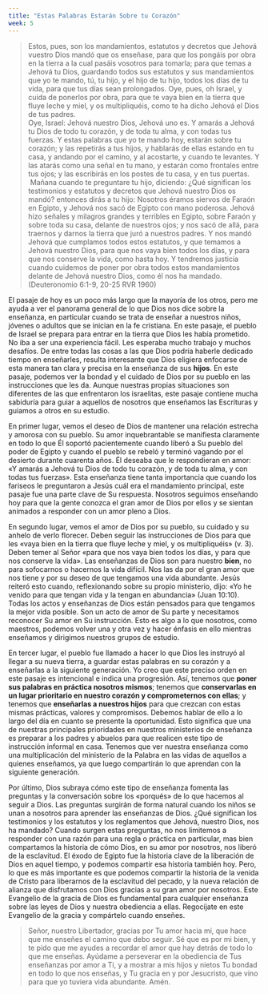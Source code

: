```yaml
---
title: "Estas Palabras Estarán Sobre tu Corazón"
week: 5
---
```


> Estos, pues, son los mandamientos, estatutos y decretos que Jehová
> vuestro Dios mandó que os enseñase, para que los pongáis por obra en
> la tierra a la cual pasáis vosotros para tomarla; para que temas a
> Jehová tu Dios, guardando todos sus estatutos y sus mandamientos que
> yo te mando, tú, tu hijo, y el hijo de tu hijo, todos los días de tu
> vida, para que tus días sean prolongados. Oye, pues, oh Israel, y
> cuida de ponerlos por obra, para que te vaya bien en la tierra que
> fluye leche y miel, y os multipliquéis, como te ha dicho Jehová el
> Dios de tus padres. \
> Oye, Israel: Jehová nuestro Dios, Jehová uno es. Y amarás a Jehová tu
> Dios de todo tu corazón, y de toda tu alma, y con todas tus fuerzas. Y
> estas palabras que yo te mando hoy, estarán sobre tu corazón; y las
> repetirás a tus hijos, y hablarás de ellas estando en tu casa, y
> andando por el camino, y al acostarte, y cuando te levantes. Y las
> atarás como una señal en tu mano, y estarán como frontales entre tus
> ojos; y las escribirás en los postes de tu casa, y en tus puertas.\
>  Mañana cuando te preguntare tu hijo, diciendo: ¿Qué significan los
> testimonios y estatutos y decretos que Jehová nuestro Dios os
> mandó? entonces dirás a tu hijo: Nosotros éramos siervos de Faraón en
> Egipto, y Jehová nos sacó de Egipto con mano poderosa. Jehová hizo
> señales y milagros grandes y terribles en Egipto, sobre Faraón y sobre
> toda su casa, delante de nuestros ojos; y nos sacó de allá, para
> traernos y darnos la tierra que juró a nuestros padres. Y nos mandó
> Jehová que cumplamos todos estos estatutos, y que temamos a Jehová
> nuestro Dios, para que nos vaya bien todos los días, y para que nos
> conserve la vida, como hasta hoy. Y tendremos justicia cuando cuidemos
> de poner por obra todos estos mandamientos delante de Jehová nuestro
> Dios, como él nos ha mandado.\
> (Deuteronomio 6:1-9, 20-25 RVR 1960)

El pasaje de hoy es un poco más largo que la mayoría de los otros,
pero me ayuda a ver el panorama general de lo que Dios nos dice sobre la
enseñanza, en particular cuando se trata de enseñar a nuestros niños,
jóvenes o adultos que se inician en la fe cristiana. En este pasaje, el
pueblo de Israel se prepara para entrar en la tierra que Dios les había
prometido. No iba a ser una experiencia fácil. Les esperaba mucho
trabajo y muchos desafíos. De entre todas las cosas a las que Dios
podría haberle dedicado tiempo en enseñarles, resulta interesante que
Dios eligiera enfocarse de esta manera tan clara y precisa en la
enseñanza de sus **hijos**. En este pasaje, podemos ver la bondad y el
cuidado de Dios por su pueblo en las instrucciones que les da. Aunque
nuestras propias situaciones son diferentes de las que enfrentaron los
israelitas, este pasaje contiene mucha sabiduría para guiar a aquellos
de nosotros que enseñamos las Escrituras y guiamos a otros en su
estudio.

En primer lugar, vemos el deseo de Dios de mantener una relación
estrecha y amorosa con su pueblo. Su amor inquebrantable se manifiesta
claramente en todo lo que Él soportó pacientemente cuando liberó a Su
pueblo del poder de Egipto y cuando el pueblo se rebeló y terminó
vagando por el desierto durante cuarenta años. Él deseaba que le
respondieran en amor: «Y amarás a Jehová tu Dios de todo tu corazón, y
de toda tu alma, y con todas tus fuerzas». Esta enseñanza tiene tanta
importancia que cuando los fariseos le preguntaron a Jesús cuál era el
mandamiento principal, este pasaje fue una parte clave de Su respuesta.
Nosotros seguimos enseñando hoy para que la gente conozca el gran amor
de Dios por ellos y se sientan animados a responder con un amor pleno a
Dios.

En segundo lugar, vemos el amor de Dios por su pueblo, su cuidado y su
anhelo de verlo florecer. Deben seguir las instrucciones de Dios para
que les «vaya bien en la tierra que fluye leche y miel, y os
multipliquéis» (v. 3). Deben temer al Señor «para que nos vaya bien
todos los días, y para que nos conserve la vida». Las enseñanzas de Dios
son para nuestro **bien**, no para sofocarnos o hacernos la vida
difícil. Nos las da por el gran amor que nos tiene y por su deseo de que
tengamos una vida abundante. Jesús reiteró esto cuando, reflexionando
sobre su propio ministerio, dijo: «Yo he venido para que tengan vida y
la tengan en abundancia» (Juan 10:10). Todas los actos y enseñanzas de
Dios están pensados para que tengamos la mejor vida posible. Son un acto
de amor de Su parte y necesitamos reconocer Su amor en Su instrucción.
Esto es algo a lo que nosotros, como maestros, podemos volver una y otra
vez y hacer énfasis en ello mientras enseñamos y dirigimos nuestros
grupos de estudio.

En tercer lugar, el pueblo fue llamado a hacer lo que Dios les instruyó
al llegar a su nueva tierra, a guardar estas palabras en su corazón y a
enseñarlas a la siguiente generación. Yo creo que este preciso orden en
este pasaje es intencional e indica una progresión. Así, tenemos que
**poner sus palabras en práctica nosotros mismos**; tenemos que
**conservarlas en un lugar prioritario en nuestro corazón y
comprometernos con ellas**; y tenemos que **enseñarlas a nuestros
hijos** para que crezcan con estas mismas prácticas, valores y
compromisos. Debemos hablar de ello a lo largo del día en cuanto se
presente la oportunidad. Esto significa que una de nuestras principales
prioridades en nuestros ministerios de enseñanza es preparar a los
padres y abuelos para que realicen este tipo de instrucción informal en
casa. Tenemos que ver nuestra enseñanza como una multiplicación del
ministerio de la Palabra en las vidas de aquellos a quienes enseñamos,
ya que luego compartirán lo que aprendan con la siguiente generación.

Por último, Dios subraya cómo este tipo de enseñanza fomenta las
preguntas y la conversación sobre los «porqués» de lo que hacemos al
seguir a Dios. Las preguntas surgirán de forma natural cuando los niños
se unan a nosotros para aprender las enseñanzas de Dios. ¿Qué significan
los testimonios y los estatutos y los reglamentos que Jehová, nuestro
Dios, nos ha mandado? Cuando surgen estas preguntas, no nos limitemos a
responder con una razón para una regla o práctica en particular, mas
bien compartamos la historia de cómo Dios, en su amor por nosotros, nos
liberó de la esclavitud. El éxodo de Egipto fue la historia clave de la
liberación de Dios en aquel tiempo, y podemos compartir esa historia
también hoy. Pero, lo que es más importante es que podemos compartir la
historia de la venida de Cristo para liberarnos de la esclavitud del
pecado, y la nueva relación de alianza que disfrutamos con Dios gracias
a su gran amor por nosotros. Este Evangelio de la gracia de Dios es
fundamental para cualquier enseñanza sobre las leyes de Dios y nuestra
obediencia a ellas. Regocíjate en este Evangelio de la gracia y
compártelo cuando enseñes.

> Señor, nuestro Libertador, gracias por Tu amor hacia mí, que hace que
> me enseñes el camino que debo seguir. Sé que es por mi bien, y te pido
> que me ayudes a recordar el amor que hay detrás de todo lo que me
> enseñas. Ayúdame a perseverar en la obediencia de Tus enseñanzas por
> amor a Ti, y a mostrar a mis hijos y nietos Tu bondad en todo lo que
> nos enseñas, y Tu gracia en y por Jesucristo, que vino para que yo
> tuviera vida abundante. Amén.
